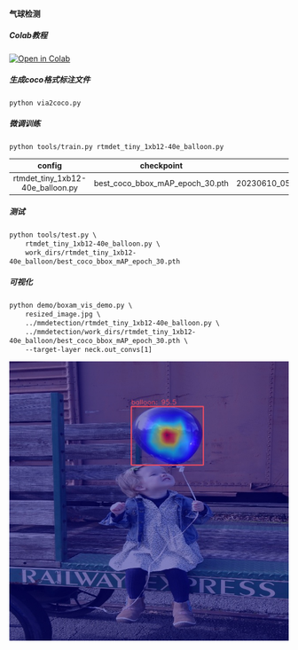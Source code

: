 #### 气球检测
##### Colab教程

[![Open in Colab](https://colab.research.google.com/assets/colab-badge.svg)](rtmdet_balloon.ipynb)

##### 生成coco格式标注文件

```shell
python via2coco.py
```

##### 微调训练

```shell
python tools/train.py rtmdet_tiny_1xb12-40e_balloon.py
```
| config   | checkpoint | log | mAP|
|:--------:|:----------:|:---------:|:---------:|
| rtmdet_tiny_1xb12-40e_balloon.py| best_coco_bbox_mAP_epoch_30.pth| 20230610_052939/20230610_052939.log| 70.1|

##### 测试
```shell
python tools/test.py \
    rtmdet_tiny_1xb12-40e_balloon.py \
    work_dirs/rtmdet_tiny_1xb12-40e_balloon/best_coco_bbox_mAP_epoch_30.pth
```



##### 可视化

```shell
python demo/boxam_vis_demo.py \
    resized_image.jpg \
    ../mmdetection/rtmdet_tiny_1xb12-40e_balloon.py \
    ../mmdetection/work_dirs/rtmdet_tiny_1xb12-40e_balloon/best_coco_bbox_mAP_epoch_30.pth \
    --target-layer neck.out_convs[1]
```

![balloon](balloon.png)
